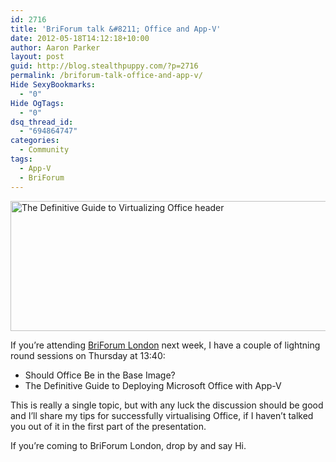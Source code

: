 ```yaml
---
id: 2716
title: 'BriForum talk &#8211; Office and App-V'
date: 2012-05-18T14:12:18+10:00
author: Aaron Parker
layout: post
guid: http://blog.stealthpuppy.com/?p=2716
permalink: /briforum-talk-office-and-app-v/
Hide SexyBookmarks:
  - "0"
Hide OgTags:
  - "0"
dsq_thread_id:
  - "694864747"
categories:
  - Community
tags:
  - App-V
  - BriForum
---
```

<img class="alignleft  wp-image-2717" title="The Definitive Guide to Virtualizing Office header" src="http://stealthpuppy.com/wp-content/uploads/2012/05/Screen-Shot-2012-05-18-at-13.52.51.png" alt="The Definitive Guide to Virtualizing Office header" width="660" height="208" srcset="http://192.168.0.89/wp-content/uploads/2012/05/Screen-Shot-2012-05-18-at-13.52.51.png 778w, http://192.168.0.89/wp-content/uploads/2012/05/Screen-Shot-2012-05-18-at-13.52.51-150x47.png 150w, http://192.168.0.89/wp-content/uploads/2012/05/Screen-Shot-2012-05-18-at-13.52.51-300x94.png 300w" sizes="(max-width: 660px) 100vw, 660px" />

If you&#8217;re attending [BriForum London](http://briforum.com/Europe/index.html) next week, I have a couple of lightning round sessions on Thursday at 13:40:

  * Should Office Be in the Base Image?
  * The Definitive Guide to Deploying Microsoft Office with App-V

This is really a single topic, but with any luck the discussion should be good and I&#8217;ll share my tips for successfully virtualising Office, if I haven&#8217;t talked you out of it in the first part of the presentation.

If you&#8217;re coming to BriForum London, drop by and say Hi.